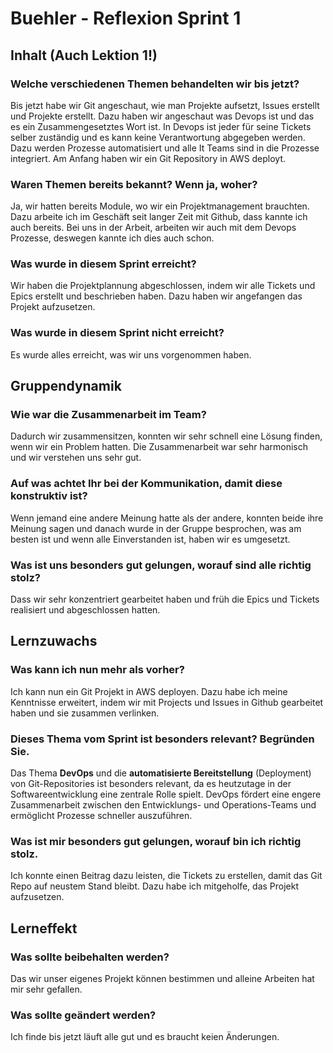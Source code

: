 # Buehler - Reflexion Sprint 1


## Inhalt (Auch Lektion 1!)

### Welche verschiedenen Themen behandelten wir bis jetzt?
Bis jetzt habe wir Git angeschaut, wie man Projekte aufsetzt, Issues erstellt und Projekte erstellt. Dazu haben wir angeschaut was Devops ist und das es ein Zusammengesetztes Wort ist. In Devops ist jeder für seine Tickets selber zuständig und es kann keine Verantwortung abgegeben werden. Dazu werden Prozesse automatisiert und alle It Teams sind in die Prozesse integriert. Am Anfang haben wir ein Git Repository in AWS deployt.

### Waren Themen bereits bekannt? Wenn ja, woher?
Ja, wir hatten bereits Module, wo wir ein Projektmanagement brauchten. Dazu arbeite ich im Geschäft seit langer Zeit mit Github, dass kannte ich auch bereits. Bei uns in der Arbeit, arbeiten wir auch mit dem Devops Prozesse, deswegen kannte ich dies auch schon.

### Was wurde in diesem Sprint erreicht?
Wir haben die Projektplannung abgeschlossen, indem wir alle Tickets und Epics erstellt und beschrieben haben. Dazu haben wir angefangen das Projekt aufzusetzen.

### Was wurde in diesem Sprint nicht erreicht?
Es wurde alles erreicht, was wir uns vorgenommen haben.

## Gruppendynamik

### Wie war die Zusammenarbeit im Team?
Dadurch wir zusammensitzen, konnten wir sehr schnell eine Lösung finden, wenn wir ein Problem hatten. Die Zusammenarbeit war sehr harmonisch und wir verstehen uns sehr gut.

### Auf was achtet Ihr bei der Kommunikation, damit diese konstruktiv ist?
Wenn jemand eine andere Meinung hatte als der andere, konnten beide ihre Meinung sagen und danach wurde in der Gruppe besprochen, was am besten ist und wenn alle Einverstanden ist, haben wir es umgesetzt.

### Was ist uns besonders gut gelungen, worauf sind alle richtig stolz?
Dass wir sehr konzentriert gearbeitet haben und früh die Epics und Tickets realisiert und abgeschlossen hatten.

## Lernzuwachs

### Was kann ich nun mehr als vorher?
Ich kann nun ein Git Projekt in AWS deployen. Dazu habe ich meine Kenntnisse erweitert, indem wir mit Projects und Issues in Github gearbeitet haben und sie zusammen verlinken.

### Dieses Thema vom Sprint ist besonders relevant? Begründen Sie.
Das Thema **DevOps** und die **automatisierte Bereitstellung** (Deployment) von Git-Repositories ist besonders relevant, da es heutzutage in der Softwareentwicklung eine zentrale Rolle spielt. DevOps fördert eine engere Zusammenarbeit zwischen den Entwicklungs- und Operations-Teams und ermöglicht Prozesse schneller auszuführen.

### Was ist mir besonders gut gelungen, worauf bin ich richtig stolz.
Ich konnte einen Beitrag dazu leisten, die Tickets zu erstellen, damit das Git Repo auf neustem Stand bleibt. Dazu habe ich mitgeholfe, das Projekt aufzusetzen.

## Lerneffekt

### Was sollte beibehalten werden?
Das wir unser eigenes Projekt können bestimmen und alleine Arbeiten hat mir sehr gefallen.

### Was sollte geändert werden?
Ich finde bis jetzt läuft alle gut und es braucht keien Änderungen.
